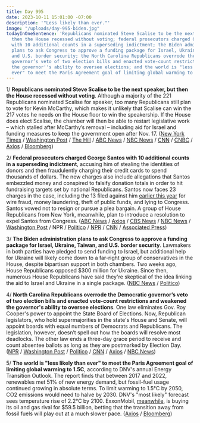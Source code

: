 ```yaml
---
title: Day 995
date: 2023-10-11 15:01:00 -07:00
description: '"Less likely than ever."'
image: "/uploads/day-995-biden.jpg"
todayInOneSentence: 'Republicans nominated Steve Scalise to be the next speaker, but
  then the House recessed without voting; federal prosecutors charged George Santos
  with 10 additional counts in a superseding indictment; the Biden administration
  plans to ask Congress to approve a funding package for Israel, Ukraine, Taiwan,
  and U.S. border security; the North Carolina Republicans overrode the Democratic
  governor’s veto of two election bills and enacted vote-count restrictions and weakened
  the governor''s ability to oversee elections; and the world is "less likely than
  ever" to meet the Paris Agreement goal of limiting global warming to 1.5C. '
---
```


1/ **Republicans nominated Steve Scalise to be the next speaker, but then the House recessed without voting**. Although a majority of the 221 Republicans nominated Scalise for speaker, too many Republicans still plan to vote for Kevin McCarthy, which makes it unlikely that Scalise can win the 217 votes he needs on the House floor to win the speakership. If the House does elect Scalise, the chamber will then be able to restart legislative work – which stalled after McCarthy’s removal – including aid for Israel and funding measures to keep the government open after Nov. 17. ([New York Times](https://www.nytimes.com/live/2023/10/11/us/house-speaker-vote-news) / [Washington Post](https://www.washingtonpost.com/politics/2023/10/11/house-speaker-vote/) / [The Hill](https://thehill.com/homenews/house/4250062-steve-scalise-wins-gop-speaker-nomination/) / [ABC News](https://abcnews.go.com/Politics/steve-scalise-nominated-gop-run-speaker/story?id=103892270) / [NBC News](https://www.nbcnews.com/politics/congress/live-blog/house-speaker-live-updates-rcna119455) / [CNN](https://www.cnn.com/politics/live-news/house-speaker-race-10-11-23/index.html) / [CNBC](https://www.cnbc.com/2023/10/11/steve-scalise-and-jim-jordan-vie-to-become-house-speaker-with-gop-set-to-vote-on-candidate.html) / [Axios](https://www.axios.com/2023/10/11/steve-scalise-republican-speaker-nominee) / [Bloomberg](https://www.bloomberg.com/news/articles/2023-10-11/republicans-nominate-steve-scalise-to-be-next-us-house-speaker?srnd=premiumhttps%3A%2F%2Fwww.wsj.com%2Fpolitics%2Frepublican-speaker-vote-jim-jordan-stevescalise-2419cbf6%3Fmod&sref=MIBMEEoj))

2/ **Federal prosecutors charged George Santos with 10 additional counts in a superseding indictment**, accusing him of stealing the identities of donors and then fraudulently charging their credit cards to spend thousands of dollars. The new charges also include allegations that Santos embezzled money and conspired to falsify donation totals in order to hit fundraising targets set by national Republicans. Santos now faces 23 charges in the case, including the 13 filed against him [earlier this year](https://whatthefuckjusthappenedtoday.com/2023/05/10/day-841/#1-george-santos-pleaded-not-guilty-t) for wire fraud, money laundering, theft of public funds, and lying to Congress. Santos vowed not to resign or pursue a plea bargain. A group of House Republicans from New York, meanwhile, plan to introduce a resolution to expel Santos from Congress. ([ABC News](https://abcnews.go.com/Politics/federal-prosecutors-file-new-charges-rep-george-santos/story?id=103875995) / [Axios](https://www.axios.com/2023/10/10/george-santos-new-federal-charges-identity-theft?stream=top) / [CBS News](https://www.cbsnews.com/news/george-santos-charged-with-conspiracy-wire-fraud-and-more/) / [NBC News](https://www.nbcnews.com/politics/congress/new-york-house-republicans-introduce-resolution-expel-rep-george-santo-rcna119917) / [Washington Post](https://www.washingtonpost.com/politics/2023/10/11/george-santos-explusion-resolution/) / NPR / [Politico](https://www.politico.com/live-updates/2023/10/11/congress/santos-shaggy-defense-plea-deal-00120918) / [NPR](https://www.npr.org/ny-republican-congressman-george-santos-faces-new-felony-charges) / [CNN](https://www.cnn.com/2023/10/10/politics/george-santos-superseding-indictment-doj/) / [Associated Press](https://apnews.com/article/george-santos-credit-card-fraud-f723e69a777b02a2e6b87595f45c21ce))

3/ **The Biden administration plans to ask Congress to approve a funding package for Israel, Ukraine, Taiwan, and U.S. border security**. Lawmakers in both parties have pledged to send funding to Israel, but additional help for Ukraine will likely come down to a far-right group of conservatives in the House, despite bipartisan support in both chambers. Two weeks ago, House Republicans opposed $300 million for Ukraine. Since then, numerous House Republicans have said they're skeptical of the idea linking the aid to Israel and Ukraine in a single package. ([NBC News](https://www.nbcnews.com/politics/white-house/white-house-israel-ukraine-taiwan-border-funding-supplemental-request-rcna119930) / [Politico](https://www.politico.com/news/2023/10/11/congress-israel-ukraine-military-aid-00120974))

4/ **North Carolina Republicans overrode the Democratic governor’s veto of two election bills and enacted vote-count restrictions and weakened the governor's ability to oversee elections**. One law eliminates Gov. Roy Cooper's power to appoint the State Board of Elections. Now, Republican legislators, who hold supermajorities in the state's House and Senate, will appoint boards with equal numbers of Democrats and Republicans. The legislation, however, doesn’t spell out how the boards will resolve most deadlocks. The other law ends a three-day grace period to receive and count absentee ballots as long as they are postmarked by Election Day. ([NPR](https://www.npr.org/2023/10/10/1204941814/north-carolina-republican-election-laws) / [Washington Post](https://www.washingtonpost.com/politics/2023/10/10/north-carolina-republican-override-veto/) / [Politico](https://www.politico.com/news/2023/10/10/dems-file-lawsuit-challenging-republican-north-carolina-voting-law-00120773) / [CNN](https://www.cnn.com/2023/10/10/politics/north-carolina-republicans-elections-overhaul/) / [Axios](https://www.axios.com/2023/10/11/north-carolina-republicans-voting-law-democrats-lawsuit) / [NBC News](https://www.nbcnews.com/politics/elections/north-carolina-republicans-override-governors-vetoes-sweeping-election-rcna119766))

5/ **The world is "less likely than ever" to meet the Paris Agreement goal of limiting global warming to 1.5C**, according to DNV's annual Energy Transition Outlook. The report finds that between 2017 and 2022, renewables met 51% of new energy demand, but fossil-fuel usage continued growing in absolute terms. To limit warming to 1.5°C by 2050, CO2 emissions would need to halve by 2030. DNV's "most likely" forecast sees temperature rise of 2.2°C by 2100. ExxonMobil, [meanwhile](https://www.washingtonpost.com/business/2023/10/11/exxon-mobil-pioneer/), is buying its oil and gas rival for $59.5 billion, betting that the transition away from fossil fuels will play out at a much slower pace. ([Axios](https://www.axios.com/2023/10/11/climate-paris-agreement-dnv) / [Bloomberg](https://www.bloomberg.com/news/articles/2023-10-10/looming-peak-in-energy-emissions-seen-too-slow-for-net-zero-goal?sref=MIBMEEoj))